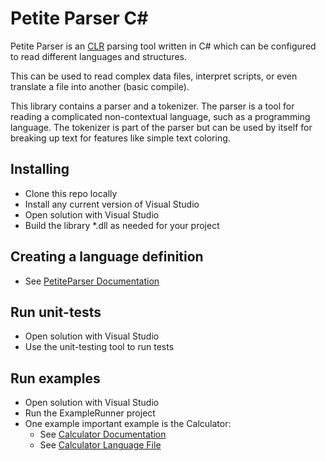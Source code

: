 # Petite Parser C\#

Petite Parser is an [CLR](https://en.wikipedia.org/wiki/Canonical_LR_parser)
parsing tool written in C# which can be configured to read different
languages and structures.

This can be used to read complex data files, interpret scripts,
or even translate a file into another (basic compile).

This library contains a parser and a tokenizer. The parser is a tool for
reading a complicated non-contextual language, such as a programming language.
The tokenizer is part of the parser but can be used by itself for
breaking up text for features like simple text coloring.

## Installing

- Clone this repo locally
- Install any current version of Visual Studio
- Open solution with Visual Studio
- Build the library *.dll as needed for your project

## Creating a language definition

- See [PetiteParser Documentation](./PetiteParser/PetiteParser/Documentation/README.md)

## Run unit-tests

- Open solution with Visual Studio
- Use the unit-testing tool to run tests

## Run examples

- Open solution with Visual Studio
- Run the ExampleRunner project
- One example important example is the Calculator:
  - See [Calculator Documentation](./PetiteParser/Examples/Calculator/README.md)
  - See [Calculator Language File](./PetiteParser/Examples/Calculator/Calculator.lang)
